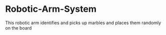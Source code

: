 # Robotic-Arm-System
This robotic arm identifies and picks up marbles and places them randomly on the board
